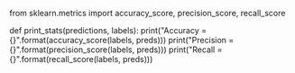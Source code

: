 

<!--
 * @version:
 * @Author:  StevenJokess https://github.com/StevenJokess
 * @Date: 2020-11-07 21:57:05
 * @LastEditors:  StevenJokess https://github.com/StevenJokess
 * @LastEditTime: 2020-11-07 21:59:17
 * @Description:
 * @TODO::
 * @Reference:https://colab.research.google.com/github/tensorflow/docs/blob/master/site/en/tutorials/generative/autoencoder.ipynb#scrollTo=mkgJZfhh6CHr
-->

from sklearn.metrics import accuracy_score, precision_score, recall_score

def print_stats(predictions, labels):
  print("Accuracy = {}".format(accuracy_score(labels, preds)))
  print("Precision = {}".format(precision_score(labels, preds)))
  print("Recall = {}".format(recall_score(labels, preds)))
